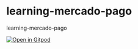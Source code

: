 # learning-mercado-pago
learning-mercado-pago

[![Open in Gitpod](https://gitpod.io/button/open-in-gitpod.svg)](https://gitpod.io/#https://github.com/Viserion77/learning-mercado-pago)

